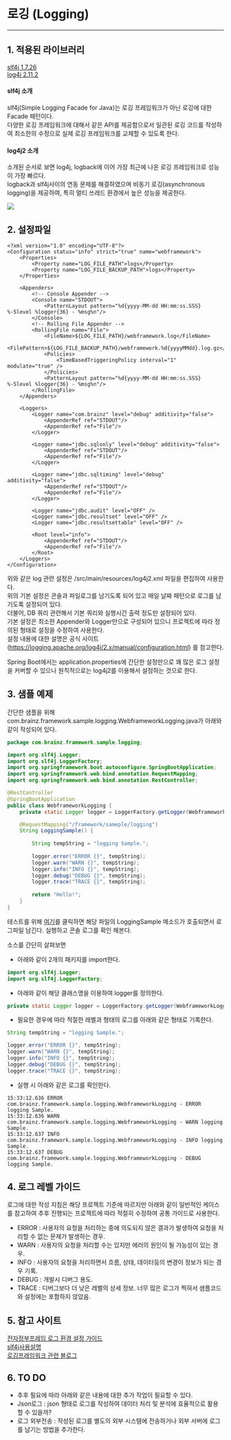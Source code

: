 # 로깅 (Logging)
---

## 1. 적용된 라이브러리

[slf4j 1.7.26](https://www.slf4j.org)  
[log4j 2.11.2](https://logging.apache.org/log4j/2.x)

#### slf4j 소개

slf4j(Simple Logging Facade for Java)는 로깅 프레임워크가 아닌 로깅에 대한 Facade 패턴이다.  
다양한 로깅 프레임워크에 대해서 같은 API를 제공함으로서 일관된 로깅 코드를 작성하여 최소한의 수정으로 실제 로깅 프레임워크를 교체할 수 있도록 한다.

#### log4j2 소개
소개된 순서로 보면 log4j, logback에 이어 가장 최근에 나온 로깅 프레임워크로 성능이 가장 빠르다.  
logback과 slf4j사이의 연동 문제를 해결하였으며 비동기 로깅(asynchronous logging)을 제공하여, 특히 멀티 쓰레드 환경에서 높은 성능을 제공한다.

<img src ="./media/async-throughput-comparison.png" />

## 2. 설정파일

```
<?xml version="1.0" encoding="UTF-8"?>
<Configuration status="info" strict="true" name="webframework">
	<Properties>
    	<Property name="LOG_FILE_PATH">logs</Property>
    	<Property name="LOG_FILE_BACKUP_PATH">logs</Property>
  	</Properties>
  
  	<Appenders>
        <!-- Console Appender -->
    	<Console name="STDOUT">
      		<PatternLayout pattern="%d{yyyy-MM-dd HH:mm:ss.SSS} %-5level %logger{36} - %msg%n"/>
    	</Console>
  		<!-- Rolling File Appender -->
    	<RollingFile name="File">
    		<FileName>${LOG_FILE_PATH}/webframework.log</FileName>
    		<FilePattern>${LOG_FILE_BACKUP_PATH}/webframework.%d{yyyyMMdd}.log.gz</FilePattern>
        	<Policies>
        		<TimeBasedTriggeringPolicy interval="1" modulate="true" />
        	</Policies>
        	<PatternLayout pattern="%d{yyyy-MM-dd HH:mm:ss.SSS} %-5level %logger{36} - %msg%n"/>
    	</RollingFile>
  	</Appenders>
  
  	<Loggers>
    	<Logger name="com.brainz" level="debug" additivity="false">
      		<AppenderRef ref="STDOUT"/>
      		<AppenderRef ref="File"/>      
    	</Logger>
    	
    	<Logger name="jdbc.sqlonly" level="debug" additivity="false">
    	    <AppenderRef ref="STDOUT"/>
      		<AppenderRef ref="File"/>   
      	</Logger>
  		
  		<Logger name="jdbc.sqltiming" level="debug" additivity="false">
  		    <AppenderRef ref="STDOUT"/>
      		<AppenderRef ref="File"/>
  		</Logger>
  		
  		<Logger name="jdbc.audit" level="OFF" />
  		<Logger name="jdbc.resultset" level="OFF" />
  		<Logger name="jdbc.resultsettable" level="OFF" />
  		
    	<Root level="info">
      		<AppenderRef ref="STDOUT"/>
      		<AppenderRef ref="File"/>
    	</Root>
  	</Loggers>
</Configuration>
```
위와 같은 log 관련 설정은 /src/main/resources/log4j2.xml 파일을 편집하여 사용한다.  
위의 기본 설정은 콘솔과 파일로그를 남기도록 되어 있고 매일 날짜 패턴으로 로그를 남기도록 설정되어 있다.  
더불어, DB 쿼리 관련해서 기본 쿼리와 실행시간 출력 정도만 설정되어 있다.   
기본 설정은 최소한 Appender와 Logger만으로 구성되어 있으니 프로젝트에 따라 정의된 형태로 설정을 수정하여 사용한다.  
설정 내용에 대한 설명은 공식 사이트(https://logging.apache.org/log4j/2.x/manual/configuration.html) 를 참고한다.  

Spring Boot에서는 application.properties에 간단한 설정만으로 꽤 많은 로그 설정을 커버할 수 있으나
원칙적으로는 log4j2를 이용해서 설정하는 것으로 한다.
        
## 3. 샘플 예제

간단한 샘플을 위해 com.brainz.framework.sample.logging.WebframeworkLogging.java가 아래와 같이 작성되어 있다.

```java
package com.brainz.framework.sample.logging;

import org.slf4j.Logger;
import org.slf4j.LoggerFactory;
import org.springframework.boot.autoconfigure.SpringBootApplication;
import org.springframework.web.bind.annotation.RequestMapping;
import org.springframework.web.bind.annotation.RestController;

@RestController
@SpringBootApplication
public class WebframeworkLogging {
    private static Logger logger = LoggerFactory.getLogger(WebframeworkLogging.class);

    @RequestMapping("/framework/sameple/logging")
    String LoggingSample() {
        
        String tempString = "logging Sample.";
        
        logger.error("ERROR {}", tempString);
        logger.warn("WARN {}", tempString);
        logger.info("INFO {}", tempString);
        logger.debug("DEBUG {}", tempString);
        logger.trace("TRACE {}", tempString);
        
        return "Hello!";
    }
}
```

테스트를 위해 <a href="../../../sample/logging" target="_blank">여기</a>를 클릭하면 해당 파일의 LoggingSample 메소드가 호출되면서 로그파일 남긴다. 실행하고 콘솔 로그를 확인 해본다.


소스를 간단히 살펴보면 

- 아래와 같이 2개의 패키지를 import한다. 

```java
import org.slf4j.Logger;
import org.slf4j.LoggerFactory;
```
- 아래와 같이 해당 클래스명을 이용하여 logger를 정의한다.

```java
private static Logger logger = LoggerFactory.getLogger(WebframeworkLogging.class);
```

- 필요한 경우에 따라 적절한 레벨과 형태의 로그를 아래와 같은 형태로 기록한다.

```java
String tempString = "logging Sample.";

logger.error("ERROR {}", tempString);
logger.warn("WARN {}", tempString);
logger.info("INFO {}", tempString);
logger.debug("DEBUG {}", tempString);
logger.trace("TRACE {}", tempString);
```

- 실행 시 아래와 같은 로그를 확인한다.

```console
15:33:12.636 ERROR com.brainz.framework.sample.logging.WebframeworkLogging - ERROR logging Sample.
15:33:12.636 WARN  com.brainz.framework.sample.logging.WebframeworkLogging - WARN logging Sample.
15:33:12.637 INFO  com.brainz.framework.sample.logging.WebframeworkLogging - INFO logging Sample.
15:33:12.637 DEBUG com.brainz.framework.sample.logging.WebframeworkLogging - DEBUG logging Sample.
```

## 4. 로그 레벨 가이드

로그에 대한 작성 지침은 해당 프로젝트 기준에 따르지만 아래와 같이 일반적인 케이스를 참고하여 추후 진행되는 프로젝트에 따라 적절히 수정하여 공통 가이드로 사용한다.  
 
- ERROR : 사용자의 요청을 처리하는 중에 의도되지 않은 결과가 발생하여 요청을 처리할 수 없는 문제가 발생하는 경우.
- WARN : 사용자의 요청을 처리할 수는 있지만 에러의 원인이 될 가능성이 있는 경우.
- INFO : 사용자의 요청을 처리하면서 흐름, 상태, 데이터등의 변경이 정보가 되는 경우 기록.
- DEBUG : 개발시 디버그 용도.
- TRACE : 디버그보다 더 낮은 레벨의 상세 정보. 너무 많은 로그가 찍혀서 샘플코드와 설정에는 포함하지 않았음.

## 5. 참고 사이트

[전자정부프레임 로그 환경 설정 가이드](http://www.egovframe.go.kr/wiki/doku.php?id=egovframework:rte3:fdl:%EC%84%A4%EC%A0%95_%ED%8C%8C%EC%9D%BC%EC%9D%84_%EC%82%AC%EC%9A%A9%ED%95%98%EB%8A%94_%EB%B0%A9%EB%B2%95)  
[slf4j사용설명](https://gmlwjd9405.github.io/2019/01/04/logging-with-slf4j.html)  
[로깅프레임워크 관련 블로그](https://bcho.tistory.com/1312)

## 6. TO DO

- 추후 필요에 따라 아래와 같은 내용에 대한 추가 작업이 필요할 수 있다.
- Json로그 : json 형태로 로그를 작성하여 데이터 처리 및 분석에 효율적으로 활용할 수 있을까?
- 로그 외부전송 : 작성된 로그를 별도의 외부 시스템에 전송하거나 외부 서버에 로그를 남기는 방법을 추가한다.